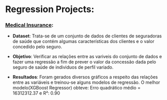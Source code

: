 # Regression Projects:

### [Medical Insurance](https://github.com/otaviomguerra/Portifolio/tree/master/End-to-End%20ML%20Projects%20in%20Jupyter%20Notebooks/Regression/Medical%20Insurance):
- **Dataset**: Trata-se de um conjunto de dados de clientes de seguradoras de saúde que contém algumas características dos clientes e o valor concedido pelo seguro.

- **Objetivo**: Verificar as relações entre as variveis do conjunto de dados e fazer uma regressão a fim de prever o valor da concessão dada pelo seguro de saúde de individuos de perfil variado.

- **Resultados**: Foram gerados diversos gráficos a respeito das relações entre as variáveis e treinou-se alguns modelos de regressão. O melhor modelo(XGBoost Regressor) obteve: Erro quadrático médio = 16312312.37 e R²: 0.90
